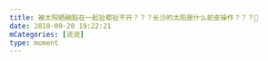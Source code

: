 ```yaml
---
title: 被太阳晒融黏在一起扯都扯不开？？？长沙的太阳是什么蛇皮操作？？？🤔
date: 2018-09-20 19:22:21
mCategories: [说说]
type: moment
---
```


<div id="pics-20180920192221"></div>

<script src="/lib/moment/pics.js"></script>
<script>
var data = [
    {"link": "2018-09-20_000000.jpeg", "type": "shuoshuo"},
    {"link": "2018-09-20_000001.jpeg", "type": "shuoshuo"},
    {"link": "2018-09-20_000002.gif", "type": "shuoshuo"}
];
picsRender(data, "pics-20180920192221");
</script>
